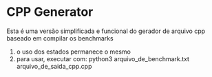 # CPP Generator

Esta é uma versão simplificada e funcional do gerador de arquivo cpp baseado em compilar os benchmarks

1. o uso dos estados permanece o mesmo
2. para usar, executar com: python3 arquivo_de_benchmark.txt arquivo_de_saida_cpp.cpp
